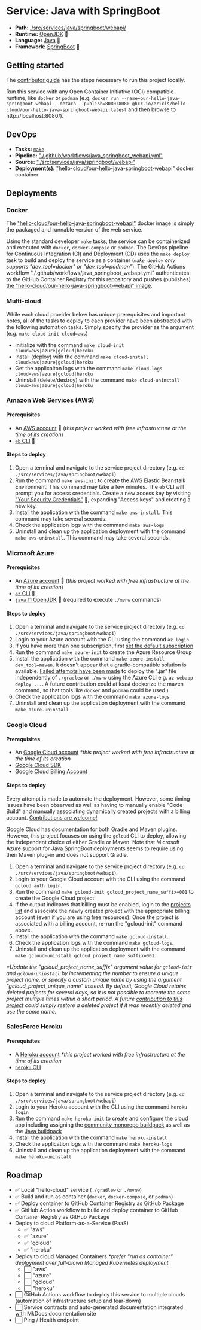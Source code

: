 # Service: Java with SpringBoot

- **Path:** [./src/services/java/springboot/webapi/](https://github.com/ericis/hello-cloud/tree/main/src/services/java/springboot/webapi)
- **Runtime:** [OpenJDK](https://openjdk.java.net/) 🔗
- **Language:** [Java](https://docs.oracle.com/javase/specs/) 🔗
- **Framework:** [SpringBoot](https://spring.io/projects/spring-boot) 🔗

## Getting started

The [contributor guide](../contribute.md) has the steps necessary to run this project locally.

Run this service with any Open Container Initiative (OCI) compatible runtime, like `docker` or `podman` (e.g.
`docker run --name=our-hello-java-springboot-webapi --detach --publish=8080:8080 ghcr.io/ericis/hello-cloud/our-hello-java-springboot-webapi:latest` and then browse to http://localhost:8080/).

## DevOps

- **Tasks:** [`make`](../contribute.md)
- **Pipeline:** ["./.github/workflows/java_springboot_webapi.yml"](https://github.com/ericis/hello-cloud/blob/main/.github/workflows/java_springboot_webapi.yml)
- **Source:** ["./src/services/java/springboot/webapi"](https://github.com/ericis/hello-cloud/tree/main/src/services/java/springboot/webapi/)
- **Deployment(s):** ["hello-cloud/our-hello-java-springboot-webapi"](https://github.com/ericis/hello-cloud/pkgs/container/hello-cloud%2Four-hello-java-springboot-webapi) docker container

## Deployments

### Docker

The ["hello-cloud/our-hello-java-springboot-webapi"](https://github.com/ericis/hello-cloud/pkgs/container/hello-cloud%2Four-hello-java-springboot-webapi) docker image is simply the packaged and runnable version of the web service.

Using the standard developer `make` tasks, the service can be containerized and executed with `docker`, `docker-compose` or `podman`. The DevOps pipeline for Continuous Integration (CI) and Deployment (CD) uses the `make deploy` task to build and deploy the service as a container (_`make deploy` only supports "dev_tool=docker" or "dev_tool=podman"_). The GitHub Actions workflow "./.github/workflows/java_springboot_webapi.yml" authenticates to the GitHub Container Registry for this repository and pushes (publishes) [the "hello-cloud/our-hello-java-springboot-webapi" image](https://github.com/ericis/hello-cloud/pkgs/container/hello-cloud%2Four-hello-java-springboot-webapi).

### Multi-cloud

While each cloud provider below has unique prerequisites and important notes, all of the tasks to deploy to each provider have been abstracted with the following automation tasks. Simply specify the provider as the argument (e.g. `make cloud-init cloud=aws`)

- Initialize with the command `make cloud-init cloud=aws|azure|gcloud|heroku`
- Install (deploy) with the command `make cloud-install cloud=aws|azure|gcloud|heroku`
- Get the applicaiton logs with the command `make cloud-logs cloud=aws|azure|gcloud|heroku`
- Uninstall (delete/destroy) with the command `make cloud-uninstall cloud=aws|azure|gcloud|heroku`

### Amazon Web Services (AWS)

#### Prerequisites

- An [AWS account](https://aws.amazon.com/free/) 🔗 (_this project worked with free infrastructure at the time of its creation_)
- [`eb` CLI](https://docs.aws.amazon.com/elasticbeanstalk/latest/dg/eb-cli3-install.html) 🔗

#### Steps to deploy

1. Open a terminal and navigate to the service project directory (e.g. `cd ./src/services/java/springboot/webapi`)
2. Run the command `make aws-init` to create the AWS Elastic Beanstalk Environment. This command may take a few minutes. The `eb` CLI will prompt you for access credentials. Create a new access key by visiting ["Your Security Credentials"](https://console.aws.amazon.com/iam/home#/security_credentials) 🔗, expanding "Access keys" and creating a new key.
3. Install the application with the command `make aws-install`. This command may take several seconds.
4. Check the application logs with the command `make aws-logs`
5. Uninstall and clean up the application deployment with the command `make aws-uninstall`. This command may take several seconds.

### Microsoft Azure

#### Prerequisites

- An [Azure account](https://azure.microsoft.com/en-us/free/) 🔗 (_this project worked with free infrastructure at the time of its creation_)
- [`az` CLI](https://docs.microsoft.com/en-us/cli/azure/install-azure-cli) 🔗
- [`java` 11 OpenJDK](https://openjdk.java.net/install/) 🔗 (required to execute `./mvnw` commands)

#### Steps to deploy

1. Open a terminal and navigate to the service project directory (e.g. `cd ./src/services/java/springboot/webapi`)
2. Login to your Azure account with the CLI using the command `az login`
3. If you have more than one subscription, first [set the default subscription](https://docs.microsoft.com/en-us/azure/developer/javascript/tutorial/tutorial-vscode-azure-cli-node/tutorial-vscode-azure-cli-node-03#set-your-default-subscription)
4. Run the command `make azure-init` to create the Azure Resource Group
5. Install the application with the command `make azure-install dev_tool=maven`. It doesn't appear that a gradle-compatible solution is available. [Failed attempts have been made](https://github.com/Azure/azure-cli/issues/20277) to deploy the ".jar" file independently of `./gradlew` or `./mvnw` using the Azure CLI e.g. `az webapp deploy ...`. A future contribution could at least dockerize the maven command, so that tools like `docker` and `podman` could be used.)
6. Check the application logs with the command `make azure-logs`
7. Uninstall and clean up the application deployment with the command `make azure-uninstall`

### Google Cloud

#### Prerequisites

- An [Google Cloud account](https://cloud.google.com/free) _\*this project worked with free infrastructure at the time of its creation_
- [Google Cloud SDK](https://cloud.google.com/sdk/docs/quickstart)
- Google Cloud [Billing Account](https://console.cloud.google.com/billing)

#### Steps to deploy

Every attempt is made to automate the deployment. However, some timing issues have been observed as well as having to manually enable "Code Build" and manually associating dynamically created projects with a billing account. [Contributions are welcome!](../contribute.md)

Google Cloud has documentation for both Gradle and Maven plugins. However, this project focuses on using the `gcloud` CLI to deploy, allowing the independent choice of either Gradle or Maven. Note that Microsoft Azure support for Java SpringBoot deployments seems to require using their Maven plug-in and does not support Gradle.

1. Open a terminal and navigate to the service project directory (e.g. `cd ./src/services/java/springboot/webapi`).
2. Login to your Google Cloud account with the CLI using the command `gcloud auth login`.
3. Run the command `make gcloud-init gcloud_project_name_suffix=001` to create the Google Cloud project.
4. If the output indicates that billing must be enabled, login to the [projects list](https://console.cloud.google.com/billing/projects) and associate the newly created project with the appropriate billing account (even if you are using free resources). Once the project is associated with a billing account, re-run the "gcloud-init" command above.
5. Install the application with the command `make gcloud-install`.
6. Check the application logs with the command `make gcloud-logs`.
7. Uninstall and clean up the application deployment with the command `make gcloud-uninstall gcloud_project_name_suffix=001`.

_\*Update the "gcloud_project_name_suffix" argument value for `gcloud-init` and `gcloud-uninstall` by incrementing the number to ensure a unique project name, or specify a custom unique name by using the argument "gcloud_project_unique_name" instead. By default, Google Cloud retains deleted projects for several days, so it is not possible to recreate the same project multiple times within a short period. A future [contribution to this project](../contribute.md) could simply restore a deleted project if it was recently deleted and use the same name._

### SalesForce Heroku

#### Prerequisites

- A [Heroku account](https://signup.heroku.com/) _\*this project worked with free infrastructure at the time of its creation_
- [`heroku` CLI](https://devcenter.heroku.com/articles/heroku-cli#uninstalling-the-heroku-cli)

#### Steps to deploy

1. Open a terminal and navigate to the service project directory (e.g. `cd ./src/services/java/springboot/webapi`)
2. Login to your Heroku account with the CLI using the command `heroku login`
3. Run the command `make heroku-init` to create and configure the cloud app including assigning the [community monorepo buildpack](https://github.com/lstoll/heroku-buildpack-monorepo#readme) as well as the [Java buildpack](https://elements.heroku.com/buildpacks/heroku/heroku-buildpack-java)
4. Install the application with the command `make heroku-install`
5. Check the application logs with the command `make heroku-logs`
6. Uninstall and clean up the application deployment with the command `make heroku-uninstall`

## Roadmap

- ✅ Local "hello-cloud" service (`./gradlew` or `./mvnw`)
- ✅ Build and run as container (`docker`, `docker-compose`, or `podman`)
- ✅ Deploy container to GitHub Container Registry as GitHub Package
- ✅ GitHub Action workflow to build and deploy container to GitHub Container Registry as GitHub Package
- Deploy to cloud Platform-as-a-Service (PaaS)
  - ✅ "aws"
  - ✅ "azure"
  - ✅ "gcloud"
  - ✅ "heroku"
- Deploy to cloud Managed Containers _\*prefer "run as container" deployment over full-blown Managed Kubernetes deployment_
  - ⬜ "aws"
  - ⬜ "azure"
  - ⬜ "gcloud"
  - ⬜ "heroku"
- ⬜ GitHub Actions workflow to deploy this service to multiple clouds (automation of infrastructure setup and tear-down)
- ⬜ Service contracts and auto-generated documentation integrated with MkDocs documentation site
- ⬜ Ping / Health endpoint
